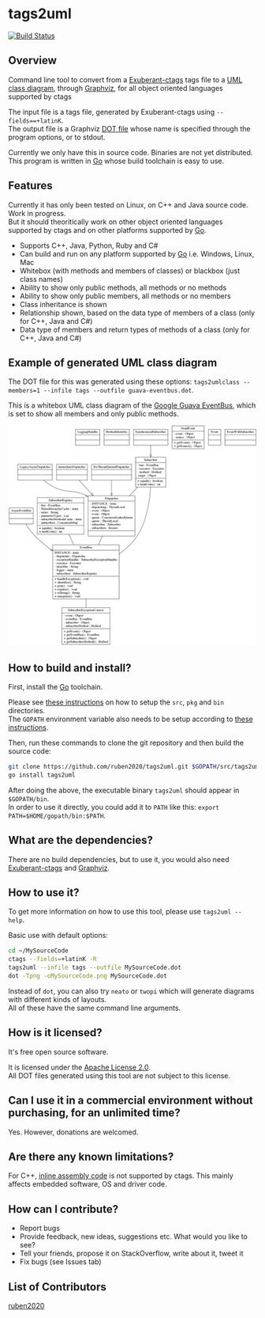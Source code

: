 tags2uml
========
[![Build Status](https://travis-ci.org/ruben2020/tags2uml.svg)](https://travis-ci.org/ruben2020/tags2uml)    


## Overview
Command line tool to convert from a [Exuberant-ctags](http://ctags.sourceforge.net/) tags file to a [UML class diagram](http://en.wikipedia.org/wiki/Class_diagram), through [Graphviz](http://www.graphviz.org/), for all object oriented languages supported by ctags

The input file is a tags file, generated by Exuberant-ctags using `--fields==+latinK`.    
The output file is a Graphviz [DOT file](http://www.graphviz.org/content/dot-language) whose name is specified through the program options, or to stdout.

Currently we only have this in source code. Binaries are not yet distributed. This program is written in [Go](http://golang.org/) whose build toolchain is easy to use.


## Features

Currently it has only been tested on Linux, on C++ and Java source code. Work in progress.    
But it should theoritically work on other object oriented languages supported by ctags and on other platforms supported by [Go](http://golang.org/).

* Supports C++, Java, Python, Ruby and C#
* Can build and run on any platform supported by [Go](http://golang.org/) i.e. Windows, Linux, Mac
* Whitebox (with methods and members of classes) or blackbox (just class names)
* Ability to show only public methods, all methods or no methods
* Ability to show only public members, all methods or no members
* Class inheritance is shown
* Relationship shown, based on the data type of members of a class (only for C++, Java and C#)
* Data type of members and return types of methods of a class (only for C++, Java and C#)


## Example of generated UML class diagram

The DOT file for this was generated using these options: `tags2umlclass --members=1 --infile tags --outfile guava-eventbus.dot`.

This is a whitebox UML class diagram of the [Google Guava EventBus](https://code.google.com/p/guava-libraries/wiki/EventBusExplained), which is set to show all members and only public methods.

![screenshot](doc/guava-eventbus.png)


## How to build and install?

First, install the [Go](http://golang.org/) toolchain.

Please see [these instructions](http://golang.org/doc/code.html#Workspaces) on how to setup the `src`, `pkg` and `bin` directories.    
The `GOPATH` environment variable also needs to be setup according to [these instructions](http://golang.org/doc/code.html#GOPATH).

Then, run these commands to clone the git repository and then build the source code:    
```bash
git clone https://github.com/ruben2020/tags2uml.git $GOPATH/src/tags2uml
go install tags2uml
```

After doing the above, the executable binary `tags2uml` should appear in `$GOPATH/bin`.    
In order to use it directly, you could add it to `PATH` like this: `export PATH=$HOME/gopath/bin:$PATH`.


## What are the dependencies?

There are no build dependencies, but to use it, you would also need [Exuberant-ctags](http://ctags.sourceforge.net/) and [Graphviz](http://www.graphviz.org/).


## How to use it?

To get more information on how to use this tool, please use `tags2uml --help`.

Basic use with default options:    
```bash
cd ~/MySourceCode
ctags --fields=+latinK -R
tags2uml --infile tags --outfile MySourceCode.dot
dot -Tpng -oMySourceCode.png MySourceCode.dot
```

Instead of `dot`, you can also try `neato` or `twopi` which will generate diagrams with different kinds of layouts.    
All of these have the same command line arguments.


## How is it licensed?

It's free open source software.

It is licensed under the [Apache License 2.0](http://www.apache.org/licenses/LICENSE-2.0.html).    
All DOT files generated using this tool are not subject to this license.


## Can I use it in a commercial environment without purchasing, for an unlimited time?

Yes. However, donations are welcomed.


## Are there any known limitations?

For C++, [inline assembly code](http://en.wikipedia.org/wiki/Inline_assembler) is not supported by ctags. This mainly affects embedded software, OS and driver code.


## How can I contribute?

* Report bugs
* Provide feedback, new ideas, suggestions etc. What would you like to see?
* Tell your friends, propose it on StackOverflow, write about it, tweet it
* Fix bugs (see Issues tab)


## List of Contributors

[ruben2020](https://github.com/ruben2020)    


